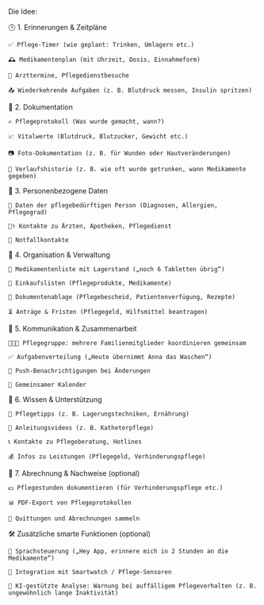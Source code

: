 Die Idee:

🕒 1. Erinnerungen & Zeitpläne

    ✅ Pflege-Timer (wie geplant: Trinken, Umlagern etc.)

    🕰️ Medikamentenplan (mit Uhrzeit, Dosis, Einnahmeform)

    📅 Arzttermine, Pflegedienstbesuche

    📤 Wiederkehrende Aufgaben (z. B. Blutdruck messen, Insulin spritzen)

📝 2. Dokumentation

    ✍️ Pflegeprotokoll (Was wurde gemacht, wann?)

    📈 Vitalwerte (Blutdruck, Blutzucker, Gewicht etc.)

    📷 Foto-Dokumentation (z. B. für Wunden oder Hautveränderungen)

    🔄 Verlaufshistorie (z. B. wie oft wurde getrunken, wann Medikamente gegeben)

👥 3. Personenbezogene Daten

    🧓 Daten der pflegebedürftigen Person (Diagnosen, Allergien, Pflegegrad)

    🧑‍⚕️ Kontakte zu Ärzten, Apotheken, Pflegedienst

    📇 Notfallkontakte

📂 4. Organisation & Verwaltung

    💊 Medikamentenliste mit Lagerstand („noch 6 Tabletten übrig“)

    🛒 Einkaufslisten (Pflegeprodukte, Medikamente)

    📁 Dokumentenablage (Pflegebescheid, Patientenverfügung, Rezepte)

    ⏳ Anträge & Fristen (Pflegegeld, Hilfsmittel beantragen)

💬 5. Kommunikation & Zusammenarbeit

    👨‍👩‍👧 Pflegegruppe: mehrere Familienmitglieder koordinieren gemeinsam

    ✅ Aufgabenverteilung („Heute übernimmt Anna das Waschen“)

    🔔 Push-Benachrichtigungen bei Änderungen

    📆 Gemeinsamer Kalender

🧠 6. Wissen & Unterstützung

    📘 Pflegetipps (z. B. Lagerungstechniken, Ernährung)

    🎥 Anleitungsvideos (z. B. Katheterpflege)

    📞 Kontakte zu Pflegeberatung, Hotlines

    💰 Infos zu Leistungen (Pflegegeld, Verhinderungspflege)

🧾 7. Abrechnung & Nachweise (optional)

    💵 Pflegestunden dokumentieren (für Verhinderungspflege etc.)

    📊 PDF-Export von Pflegeprotokollen

    🧾 Quittungen und Abrechnungen sammeln

🛠 Zusätzliche smarte Funktionen (optional)

    🎤 Sprachsteuerung („Hey App, erinnere mich in 2 Stunden an die Medikamente“)

    📡 Integration mit Smartwatch / Pflege-Sensoren

    🧪 KI-gestützte Analyse: Warnung bei auffälligem Pflegeverhalten (z. B. ungewöhnlich lange Inaktivität)
